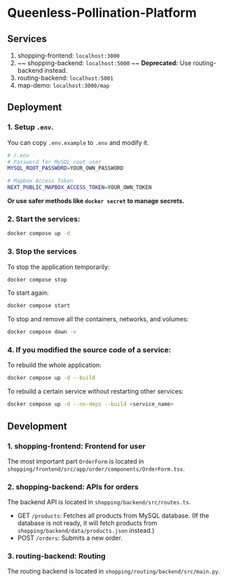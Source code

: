 # Queenless-Pollination-Platform

## Services

1. shopping-frontend: `localhost:3000`
2. ~~ shopping-backend: `localhost:5000` ~~ **Deprecated:** Use routing-backend instead.
3. routing-backend: `localhost:5001`
4. map-demo: `localhost:3000/map`

## Deployment

### 1. Setup `.env`.

You can copy `.env.example` to `.env` and modify it.

```bash
# /.env
# Password for MySQL root user
MYSQL_ROOT_PASSWORD=YOUR_OWN_PASSWORD

# Mapbox Access Token
NEXT_PUBLIC_MAPBOX_ACCESS_TOKEN=YOUR_OWN_TOKEN
```

**Or use safer methods like `docker secret` to manage secrets.**

### 2. Start the services:

```bash
docker compose up -d
```

### 3. Stop the services

To stop the application temporarily:
```bash
docker compose stop
```

To start again:
```bash
docker compose start
```

To stop and remove all the containers, networks, and volumes:
```bash
docker compose down -v
```

### 4. If you modified the source code of a service:

To rebuild the whole application:
```bash
docker compose up -d --build
```

To rebuild a certain service without restarting other services:
```bash
docker compose up -d --no-deps --build <service_name>
```

## Development


### 1. shopping-frontend: Frontend for user

The most important part `OrderForm` is located in `shopping/frontend/src/app/order/components/OrderForm.tsx`.

### 2. shopping-backend: APIs for orders

The backend API is located in `shopping/backend/src/routes.ts`.
- GET `/products`: Fetches all products from MySQL database. (If the database is not ready, it will fetch products from `shopping/backend/data/products.json` instead.)
- POST `/orders`: Submits a new order.


### 3. routing-backend: Routing

The routing backend is located in `shopping/routing/backend/src/main.py`.
